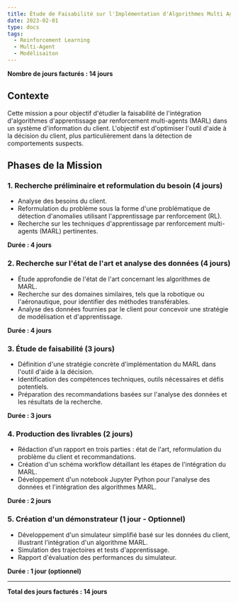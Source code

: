 ```yaml
---
title: Étude de Faisabilité sur l'Implémentation d'Algorithmes Multi Agent Reinforcement Learning
date: 2023-02-01
type: docs
tags:
  - Reinforcement Learning
  - Multi-Agent
  - Modélisaiton
---
```

**Nombre de jours facturés : 14 jours**

## Contexte
Cette mission a pour objectif d'étudier la faisabilité de l'intégration d'algorithmes d'apprentissage par renforcement multi-agents (MARL) dans un système d'information du client. L'objectif est d'optimiser l'outil d'aide à la décision du client, plus particulièrement dans la détection de comportements suspects.

## Phases de la Mission

### 1. Recherche préliminaire et reformulation du besoin (4 jours)
- Analyse des besoins du client.
- Reformulation du problème sous la forme d'une problématique de détection d'anomalies utilisant l'apprentissage par renforcement (RL).
- Recherche sur les techniques d'apprentissage par renforcement multi-agents (MARL) pertinentes.

**Durée : 4 jours**

### 2. Recherche sur l'état de l'art et analyse des données (4 jours)
- Étude approfondie de l'état de l'art concernant les algorithmes de MARL.
- Recherche sur des domaines similaires, tels que la robotique ou l'aéronautique, pour identifier des méthodes transférables.
- Analyse des données fournies par le client pour concevoir une stratégie de modélisation et d'apprentissage.

**Durée : 4 jours**

### 3. Étude de faisabilité (3 jours)
- Définition d'une stratégie concrète d'implémentation du MARL dans l'outil d'aide à la décision.
- Identification des compétences techniques, outils nécessaires et défis potentiels.
- Préparation des recommandations basées sur l'analyse des données et les résultats de la recherche.

**Durée : 3 jours**

### 4. Production des livrables (2 jours)
- Rédaction d'un rapport en trois parties : état de l'art, reformulation du problème du client et recommandations.
- Création d'un schéma workflow détaillant les étapes de l'intégration du MARL.
- Développement d'un notebook Jupyter Python pour l'analyse des données et l'intégration des algorithmes MARL.

**Durée : 2 jours**

### 5. Création d'un démonstrateur (1 jour - Optionnel)
- Développement d'un simulateur simplifié basé sur les données du client, illustrant l'intégration d'un algorithme MARL.
- Simulation des trajectoires et tests d'apprentissage.
- Rapport d'évaluation des performances du simulateur.

**Durée : 1 jour (optionnel)**

---

**Total des jours facturés : 14 jours**

